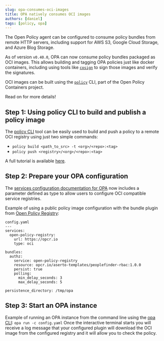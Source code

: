```yaml
---
slug: opa-consumes-oci-images
title: OPA natively consumes OCI images
authors: [daniel]
tags: [policy, opa]
---
```


The Open Policy agent can be configured to consume policy bundles from remote HTTP servers, including support for AWS S3, Google Cloud Storage, and Azure Blog Storage.

As of version `v0.40.0`, OPA can now consume policy bundles packaged as OCI images. This allows building and tagging OPA policies just like docker containers, including using tools like [`cosign`](https://github.com/sigstore/cosign) to sign those images and verify the signatures.

OCI images can be built using the [`policy`](https://github.com/opcr-io/policy) CLI, part of the Open Policy Containers project.

Read on for more details!

<!--truncate-->

## Step 1: Using policy CLI to build and publish a policy image

The [policy CLI](/docs/cli/download) tool can be easily used to build and push a policy to a remote OCI registry using just two simple commands:
- `policy build <path_to_src> -t <org>/<repo>:<tag>`
- `policy push <registry>/<org>/<repo>:<tag>`

A full tutorial is available [here](/docs/tutorial).

## Step 2: Prepare your OPA configuration
The [services configuration documentation for OPA](https://www.openpolicyagent.org/docs/latest/configuration/#services) now includes a parameter defined as type to allow users to configure OCI compatible service registries. 
 
Example of using a public policy image configuration with the bundle plugin from [Open Policy Registry](https://openpolicyregistry.io/):
```
config.yaml
---
services:
  open-policy-registry:
    url: https://opcr.io
    type: oci

bundles:
  authz:
    service: open-policy-registry
    resource: opcr.io/aserto-templates/peoplefinder-rbac:1.0.0
    persist: true
    polling:
      min_delay_seconds: 3
      max_delay_seconds: 5

persistence_directory: /tmp/opa
```
## Step 3: Start an OPA instance
Example of running an OPA instance from the command line using the [opa CLI](https://www.openpolicyagent.org/docs/edge/cli/): 
`opa run -c config.yaml`
Once the interactive terminal starts you will receive a log message that your configured plugin will download the OCI image from the configured registry and it will allow you to check the policy. 
